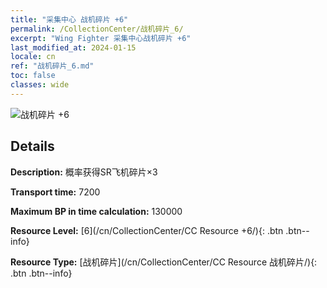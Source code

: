 ```yaml
---
title: "采集中心 战机碎片 +6"
permalink: /CollectionCenter/战机碎片_6/
excerpt: "Wing Fighter 采集中心战机碎片 +6"
last_modified_at: 2024-01-15
locale: cn
ref: "战机碎片_6.md"
toc: false
classes: wide
---
```



![战机碎片 +6](/images/cc/CC_战机碎片_5.png)

## Details

  **Description:** 概率获得SR飞机碎片×3

  **Transport time:** 7200

  **Maximum BP in time calculation:** 130000

  **Resource Level:** [6](/cn/CollectionCenter/CC Resource +6/){: .btn .btn--info}

  **Resource Type:** [战机碎片](/cn/CollectionCenter/CC Resource 战机碎片/){: .btn .btn--info}

